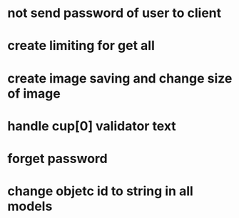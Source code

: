# not send password of user to client

# create limiting for get all

# create image saving and change size of image

# handle cup[0] validator text

# forget password

# change objetc id to string in all models
